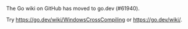 The Go wiki on GitHub has moved to go.dev (#61940).

Try <https://go.dev/wiki/WindowsCrossCompiling> or <https://go.dev/wiki/>.


